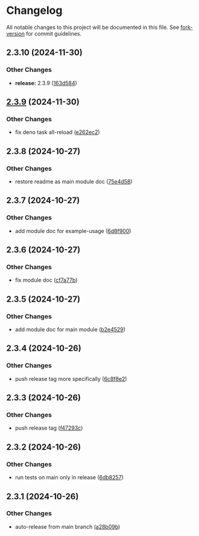 # Changelog

All notable changes to this project will be documented in this file. See
[fork-version](https://github.com/eglavin/fork-version) for commit guidelines.

## 2.3.10 (2024-11-30)

### Other Changes

- **release:** 2.3.9
  ([163d584](https://github.com/hugojosefson/deno-run-simple/commit/163d5848a923abf328c5ea0c88f1f927c4a71d84))

## [2.3.9](https://github.com/hugojosefson/deno-run-simple/compare/2.3.8...2.3.9) (2024-11-30)

### Other Changes

- fix deno task all-reload
  ([e262ec2](https://github.com/hugojosefson/deno-run-simple/commit/e262ec2e8f78a4cd7a77bf5b3583901c8d0b03c6))

## 2.3.8 (2024-10-27)

### Other Changes

- restore readme as main module doc
  ([75e4d58](https://github.com/hugojosefson/deno-run-simple/commit/75e4d58a471268beb5b2815cec6fe1a2969c0721))

## 2.3.7 (2024-10-27)

### Other Changes

- add module doc for example-usage
  ([6d8f900](https://github.com/hugojosefson/deno-run-simple/commit/6d8f900281f7e3260154ace2dc944dfb62a38d00))

## 2.3.6 (2024-10-27)

### Other Changes

- fix module doc
  ([cf7a77b](https://github.com/hugojosefson/deno-run-simple/commit/cf7a77bf3631d1999e13acb607a93128eae28db7))

## 2.3.5 (2024-10-27)

### Other Changes

- add module doc for main module
  ([b2e4529](https://github.com/hugojosefson/deno-run-simple/commit/b2e4529a47e5c8f94a8641bb4b7df3e4a70163ce))

## 2.3.4 (2024-10-26)

### Other Changes

- push release tag more specifically
  ([6c8f8e2](https://github.com/hugojosefson/deno-run-simple/commit/6c8f8e2a6c912f6eaa65627c023d9c090dafddc3))

## 2.3.3 (2024-10-26)

### Other Changes

- push release tag
  ([f47293c](https://github.com/hugojosefson/deno-run-simple/commit/f47293c7c4027028d541485bf4d4e8ec679d87da))

## 2.3.2 (2024-10-26)

### Other Changes

- run tests on main only in release
  ([6db8257](https://github.com/hugojosefson/deno-run-simple/commit/6db82574ce1617d0f9f088bc15cd623e5c50d986))

## 2.3.1 (2024-10-26)

### Other Changes

- auto-release from main branch
  ([a28b09b](https://github.com/hugojosefson/deno-run-simple/commit/a28b09bcd252ed55f1595885c66d0cbc4c566226))
